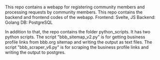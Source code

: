 This repo contains a webapp for registering community members and processing requests by community members.
This repo contains the backend and frontend codes of the webapp.
Frontend: Svelte, JS
Backend: Golang
DB: PostgreSQL

In addition to that, the repo contains the folder python_scripts.
It has two python scripts. 
The script "bbb_sitemap_v2.py" is for getting business profile links from bbb.org sitemap and writing the output as text files.
The script "bbb_scraper_v6.py" is for scraping the business profile links and writing the output to postgres.